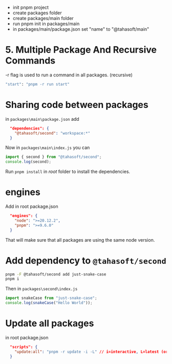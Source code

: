 - init pnpm project
- create packages folder
- create packages/main folder
- run pnpm init in packages/main
- in packages/main/package.json set "name" to "@tahasoft/main"

# 5. Multiple Package And Recursive Commands

-r flag is used to run a command in all packages. (recursive)

```bash
"start": "pnpm -r run start"
```

# Sharing code between packages

in `packages\main\package.json` add

```json
  "dependencies": {
    "@tahasoft/second": "workspace:*"
  }
```

Now in `packages\main\index.js` you can

```ts
import { second } from "@tahasoft/second";
console.log(second);
```

Run `pnpm install` in _root_ folder to install the dependencies.

# engines

Add in root package.json

```json
  "engines": {
    "node": ">=20.12.2",
    "pnpm": ">=9.6.0"
  }
```

That will make sure that all packages are using the same node version.

# Add dependency to `@tahasoft/second`

```bash
pnpm -F @tahasoft/second add just-snake-case
pnpm i
```

Then in `packages\second\index.js`

```ts
import snakeCase from "just-snake-case";
console.log(snakeCase("Hello World"));
```

# Update all packages

in root package.json

```json
  "scripts": {
    "update:all": "pnpm -r update -i -L" // i=interactive, L=latest (or --latest)
  }
```
